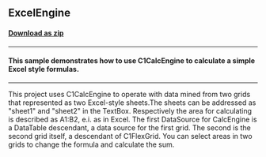 ## ExcelEngine
#### [Download as zip](https://grapecity.github.io/DownGit/#/home?url=https://github.com/GrapeCity/ComponentOne-WinForms-Samples/tree/master/NetFramework\CalcEngine\CS\ExcelEngine)
____
#### This sample demonstrates how to use C1CalcEngine to calculate a simple Excel style formulas.
____
This project uses C1CalcEngine to operate with data mined from two grids that represented as two Excel-style sheets.The sheets can be addressed as "sheet1" and "sheet2" in the TextBox. Respectively the area for calculating is described as A1:B2, e.i. as in Excel. The first DataSource for CalcEngine is a DataTable descendant, a data source for the first grid. The second is the second grid itself, a descendant of C1FlexGrid. You can select areas in two grids to change the formula and calculate the sum. 